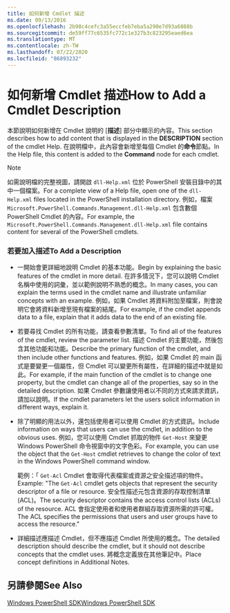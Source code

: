```yaml
---
title: 如何新增 Cmdlet 描述
ms.date: 09/13/2016
ms.openlocfilehash: 2b98c4cefc3a55eccfeb7eba5a290e7d93a6088b
ms.sourcegitcommit: de59ff77c6535fc772c1e327b3c823295eaed6ea
ms.translationtype: MT
ms.contentlocale: zh-TW
ms.lasthandoff: 07/22/2020
ms.locfileid: "86893232"
---
```

# <a name="how-to-add-a-cmdlet-description"></a><span data-ttu-id="c526c-102">如何新增 Cmdlet 描述</span><span class="sxs-lookup"><span data-stu-id="c526c-102">How to Add a Cmdlet Description</span></span>

<span data-ttu-id="c526c-103">本節說明如何新增在 Cmdlet 說明的 [**描述**] 部分中顯示的內容。</span><span class="sxs-lookup"><span data-stu-id="c526c-103">This section describes how to add content that is displayed in the **DESCRIPTION** section of the cmdlet Help.</span></span> <span data-ttu-id="c526c-104">在說明檔中，此內容會新增至每個 Cmdlet 的**命令**節點。</span><span class="sxs-lookup"><span data-stu-id="c526c-104">In the Help file, this content is added to the **Command** node for each cmdlet.</span></span>

> [!NOTE]
> <span data-ttu-id="c526c-105">如需說明檔的完整視圖，請開啟 `dll-Help.xml` 位於 PowerShell 安裝目錄中的其中一個檔案。</span><span class="sxs-lookup"><span data-stu-id="c526c-105">For a complete view of a Help file, open one of the `dll-Help.xml` files located in the PowerShell installation directory.</span></span> <span data-ttu-id="c526c-106">例如，檔案 `Microsoft.PowerShell.Commands.Management.dll-Help.xml` 包含數個 PowerShell Cmdlet 的內容。</span><span class="sxs-lookup"><span data-stu-id="c526c-106">For example, the `Microsoft.PowerShell.Commands.Management.dll-Help.xml` file contains content for several of the PowerShell cmdlets.</span></span>

### <a name="to-add-a-description"></a><span data-ttu-id="c526c-107">若要加入描述</span><span class="sxs-lookup"><span data-stu-id="c526c-107">To Add a Description</span></span>

- <span data-ttu-id="c526c-108">一開始會更詳細地說明 Cmdlet 的基本功能。</span><span class="sxs-lookup"><span data-stu-id="c526c-108">Begin by explaining the basic features of the cmdlet in more detail.</span></span> <span data-ttu-id="c526c-109">在許多情況下，您可以說明 Cmdlet 名稱中使用的詞彙，並以範例說明不熟悉的概念。</span><span class="sxs-lookup"><span data-stu-id="c526c-109">In many cases, you can explain the terms used in the cmdlet name and illustrate unfamiliar concepts with an example.</span></span> <span data-ttu-id="c526c-110">例如，如果 Cmdlet 將資料附加至檔案，則會說明它會將資料新增至現有檔案的結尾。</span><span class="sxs-lookup"><span data-stu-id="c526c-110">For example, if the cmdlet appends data to a file, explain that it adds data to the end of an existing file.</span></span>

- <span data-ttu-id="c526c-111">若要尋找 Cmdlet 的所有功能，請查看參數清單。</span><span class="sxs-lookup"><span data-stu-id="c526c-111">To find all of the features of the cmdlet, review the parameter list.</span></span> <span data-ttu-id="c526c-112">描述 Cmdlet 的主要功能，然後包含其他功能和功能。</span><span class="sxs-lookup"><span data-stu-id="c526c-112">Describe the primary function of the cmdlet, and then include other functions and features.</span></span> <span data-ttu-id="c526c-113">例如，如果 Cmdlet 的 main 函式是要變更一個屬性，但 Cmdlet 可以變更所有屬性，在詳細的描述中就是如此。</span><span class="sxs-lookup"><span data-stu-id="c526c-113">For example, if the main function of the cmdlet is to change one property, but the cmdlet can change all of the properties, say so in the detailed description.</span></span> <span data-ttu-id="c526c-114">如果 Cmdlet 參數讓使用者以不同的方式來請求資訊，請加以說明。</span><span class="sxs-lookup"><span data-stu-id="c526c-114">If the cmdlet parameters let the users solicit information in different ways, explain it.</span></span>

- <span data-ttu-id="c526c-115">除了明顯的用法以外，還包括使用者可以使用 Cmdlet 的方式資訊。</span><span class="sxs-lookup"><span data-stu-id="c526c-115">Include information on ways that users can use the cmdlet, in addition to the obvious uses.</span></span> <span data-ttu-id="c526c-116">例如，您可以使用 Cmdlet 抓取的物件 `Get-Host` 來變更 Windows PowerShell 命令視窗中的文字色彩。</span><span class="sxs-lookup"><span data-stu-id="c526c-116">For example, you can use the object that the `Get-Host` cmdlet retrieves to change the color of text in the Windows PowerShell command window.</span></span>

  <span data-ttu-id="c526c-117">範例：「 `Get-Acl` Cmdlet 會取得代表檔案或資源之安全描述項的物件。</span><span class="sxs-lookup"><span data-stu-id="c526c-117">Example: "The `Get-Acl` cmdlet gets objects that represent the security descriptor of a file or resource.</span></span> <span data-ttu-id="c526c-118">安全性描述元包含資源的存取控制清單 (ACL)。</span><span class="sxs-lookup"><span data-stu-id="c526c-118">The security descriptor contains the access control lists (ACLs) of the resource.</span></span> <span data-ttu-id="c526c-119">ACL 會指定使用者和使用者群組存取資源所需的許可權。</span><span class="sxs-lookup"><span data-stu-id="c526c-119">The ACL specifies the permissions that users and user groups have to access the resource."</span></span>

- <span data-ttu-id="c526c-120">詳細描述應描述 Cmdlet，但不應描述 Cmdlet 所使用的概念。</span><span class="sxs-lookup"><span data-stu-id="c526c-120">The detailed description should describe the cmdlet, but it should not describe concepts that the cmdlet uses.</span></span> <span data-ttu-id="c526c-121">將概念定義放在其他筆記中。</span><span class="sxs-lookup"><span data-stu-id="c526c-121">Place concept definitions in Additional Notes.</span></span>

## <a name="see-also"></a><span data-ttu-id="c526c-122">另請參閱</span><span class="sxs-lookup"><span data-stu-id="c526c-122">See Also</span></span>

[<span data-ttu-id="c526c-123">Windows PowerShell SDK</span><span class="sxs-lookup"><span data-stu-id="c526c-123">Windows PowerShell SDK</span></span>](../windows-powershell-reference.md)
